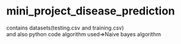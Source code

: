 # mini_project_disease_prediction
contains datasets(testing.csv and training.csv)     
and also python code 
algorithm used=>Naive bayes algorithm

